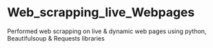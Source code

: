 # Web_scrapping_live_Webpages
Performed web scrapping on live &amp; dynamic web pages using python, Beautifulsoup &amp; Requests libraries
